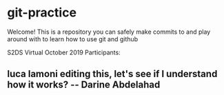 # git-practice

Welcome! This is a repository you can safely make commits to and play around with to learn how to use git and github

S2DS Virtual October 2019 Participants:


luca lamoni editing this, let's see if I understand how it works?
-- Darine Abdelahad
-- 
